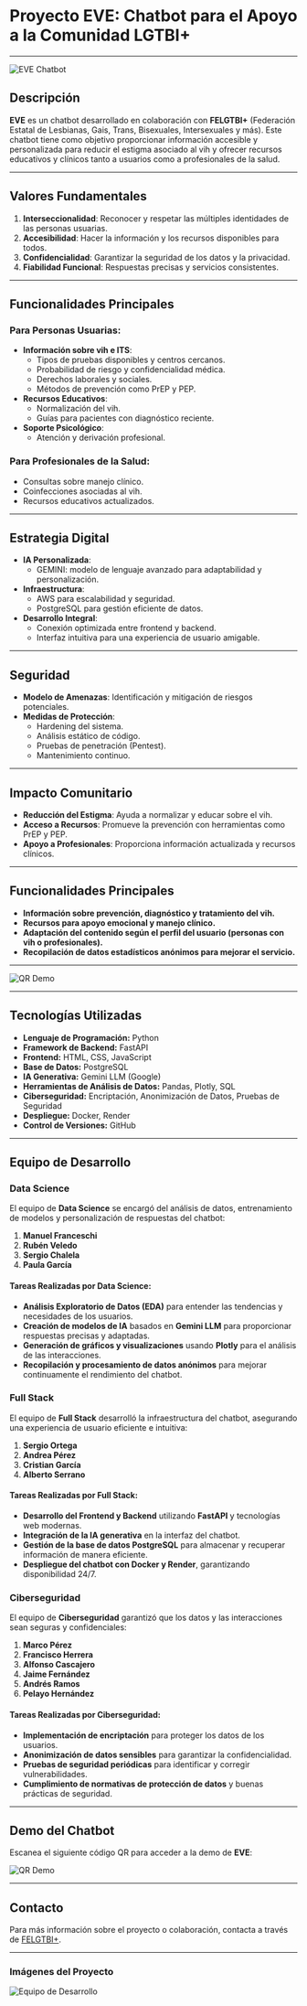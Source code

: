 # Proyecto EVE: Chatbot para el Apoyo a la Comunidad LGTBI+

---

![EVE Chatbot](images/chatbot.png)

## Descripción

**EVE** es un chatbot desarrollado en colaboración con **FELGTBI+** (Federación Estatal de Lesbianas, Gais, Trans, Bisexuales, Intersexuales y más). Este chatbot tiene como objetivo proporcionar información accesible y personalizada para reducir el estigma asociado al vih y ofrecer recursos educativos y clínicos tanto a usuarios como a profesionales de la salud.

---

## Valores Fundamentales
1. **Interseccionalidad**: Reconocer y respetar las múltiples identidades de las personas usuarias.
2. **Accesibilidad**: Hacer la información y los recursos disponibles para todos.
3. **Confidencialidad**: Garantizar la seguridad de los datos y la privacidad.
4. **Fiabilidad Funcional**: Respuestas precisas y servicios consistentes.

---

## Funcionalidades Principales
### Para Personas Usuarias:
- **Información sobre vih e ITS**:
  - Tipos de pruebas disponibles y centros cercanos.
  - Probabilidad de riesgo y confidencialidad médica.
  - Derechos laborales y sociales.
  - Métodos de prevención como PrEP y PEP.
- **Recursos Educativos**:
  - Normalización del vih.
  - Guías para pacientes con diagnóstico reciente.
- **Soporte Psicológico**:
  - Atención y derivación profesional.

### Para Profesionales de la Salud:
- Consultas sobre manejo clínico.
- Coinfecciones asociadas al vih.
- Recursos educativos actualizados.

---

## Estrategia Digital
- **IA Personalizada**:
  - GEMINI: modelo de lenguaje avanzado para adaptabilidad y personalización.
- **Infraestructura**:
  - AWS para escalabilidad y seguridad.
  - PostgreSQL para gestión eficiente de datos.
- **Desarrollo Integral**:
  - Conexión optimizada entre frontend y backend.
  - Interfaz intuitiva para una experiencia de usuario amigable.

---

## Seguridad
- **Modelo de Amenazas**: Identificación y mitigación de riesgos potenciales.
- **Medidas de Protección**:
  - Hardening del sistema.
  - Análisis estático de código.
  - Pruebas de penetración (Pentest).
  - Mantenimiento continuo.

---

## Impacto Comunitario
- **Reducción del Estigma**: Ayuda a normalizar y educar sobre el vih.
- **Acceso a Recursos**: Promueve la prevención con herramientas como PrEP y PEP.
- **Apoyo a Profesionales**: Proporciona información actualizada y recursos clínicos.

---

## Funcionalidades Principales

- **Información sobre prevención, diagnóstico y tratamiento del vih.**
- **Recursos para apoyo emocional y manejo clínico.**
- **Adaptación del contenido según el perfil del usuario (personas con vih o profesionales).**
- **Recopilación de datos estadísticos anónimos para mejorar el servicio.**

---

![QR Demo](images/arbol.png)

---

## Tecnologías Utilizadas

- **Lenguaje de Programación:** Python
- **Framework de Backend:** FastAPI
- **Frontend:** HTML, CSS, JavaScript
- **Base de Datos:** PostgreSQL
- **IA Generativa:** Gemini LLM (Google)
- **Herramientas de Análisis de Datos:** Pandas, Plotly, SQL
- **Ciberseguridad:** Encriptación, Anonimización de Datos, Pruebas de Seguridad
- **Despliegue:** Docker, Render
- **Control de Versiones:** GitHub

---

## Equipo de Desarrollo

### Data Science

El equipo de **Data Science** se encargó del análisis de datos, entrenamiento de modelos y personalización de respuestas del chatbot:

1. **Manuel Franceschi**
2. **Rubén Veledo**
3. **Sergio Chalela**
4. **Paula García**

#### Tareas Realizadas por Data Science:

- **Análisis Exploratorio de Datos (EDA)** para entender las tendencias y necesidades de los usuarios.
- **Creación de modelos de IA** basados en **Gemini LLM** para proporcionar respuestas precisas y adaptadas.
- **Generación de gráficos y visualizaciones** usando **Plotly** para el análisis de las interacciones.
- **Recopilación y procesamiento de datos anónimos** para mejorar continuamente el rendimiento del chatbot.

### Full Stack

El equipo de **Full Stack** desarrolló la infraestructura del chatbot, asegurando una experiencia de usuario eficiente e intuitiva:

1. **Sergio Ortega**
2. **Andrea Pérez**
3. **Cristian García**
4. **Alberto Serrano**

#### Tareas Realizadas por Full Stack:

- **Desarrollo del Frontend y Backend** utilizando **FastAPI** y tecnologías web modernas.
- **Integración de la IA generativa** en la interfaz del chatbot.
- **Gestión de la base de datos PostgreSQL** para almacenar y recuperar información de manera eficiente.
- **Despliegue del chatbot con Docker y Render**, garantizando disponibilidad 24/7.

### Ciberseguridad

El equipo de **Ciberseguridad** garantizó que los datos y las interacciones sean seguras y confidenciales:

1. **Marco Pérez**
2. **Francisco Herrera**
3. **Alfonso Cascajero**
4. **Jaime Fernández**
5. **Andrés Ramos**
6. **Pelayo Hernández**

#### Tareas Realizadas por Ciberseguridad:

- **Implementación de encriptación** para proteger los datos de los usuarios.
- **Anonimización de datos sensibles** para garantizar la confidencialidad.
- **Pruebas de seguridad periódicas** para identificar y corregir vulnerabilidades.
- **Cumplimiento de normativas de protección de datos** y buenas prácticas de seguridad.

---

## Demo del Chatbot

Escanea el siguiente código QR para acceder a la demo de **EVE**:

![QR Demo](images/qr.png)

---

## Contacto

Para más información sobre el proyecto o colaboración, contacta a través de [FELGTBI+](https://felgtbi.org).

---

### Imágenes del Proyecto

![Equipo de Desarrollo](images/equipo.png)
